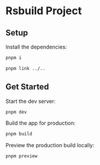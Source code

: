 # Rsbuild Project

## Setup

Install the dependencies:

```bash
pnpm i
```

```bash
pnpm link ../..
```

## Get Started

Start the dev server:

```bash
pnpm dev
```

Build the app for production:

```bash
pnpm build
```

Preview the production build locally:

```bash
pnpm preview
```
